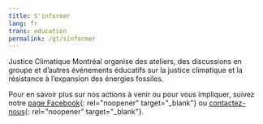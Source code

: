 ```yaml
---
title: S'informer
lang: fr
trans: education
permalink: /gt/sinformer
---
```

Justice Climatique Montréal organise des ateliers, des discussions en groupe et d’autres événements éducatifs sur la justice climatique et la résistance à l’expansion des énergies fossiles.

Pour en savoir plus sur nos actions à venir ou pour vous impliquer, suivez notre [page Facebook](https://www.facebook.com/ClimateJusticeMontreal){: rel="noopener" target="_blank"} ou [contactez-nous](mailto:justiceclimatiquemtl@gmail.com){: rel="noopener" target="_blank"}.
